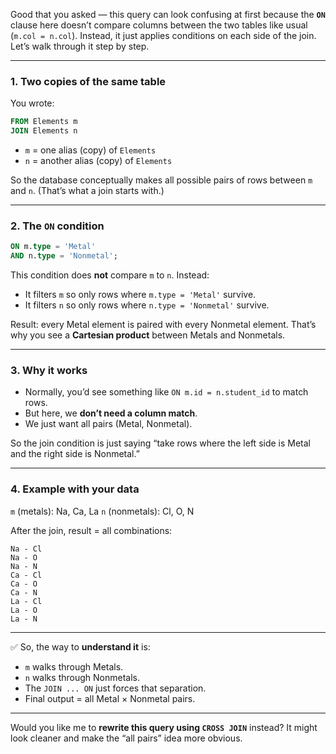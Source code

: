 Good that you asked — this query can look confusing at first because the **`ON`** clause here doesn’t compare columns between the two tables like usual (`m.col = n.col`). Instead, it just applies conditions on each side of the join. Let’s walk through it step by step.

---

### 1. Two copies of the same table

You wrote:

```sql
FROM Elements m
JOIN Elements n
```

* `m` = one alias (copy) of `Elements`
* `n` = another alias (copy) of `Elements`

So the database conceptually makes all possible pairs of rows between `m` and `n`. (That’s what a join starts with.)

---

### 2. The `ON` condition

```sql
ON m.type = 'Metal'
AND n.type = 'Nonmetal';
```

This condition does **not** compare `m` to `n`. Instead:

* It filters `m` so only rows where `m.type = 'Metal'` survive.
* It filters `n` so only rows where `n.type = 'Nonmetal'` survive.

Result: every Metal element is paired with every Nonmetal element.
That’s why you see a **Cartesian product** between Metals and Nonmetals.

---

### 3. Why it works

* Normally, you’d see something like `ON m.id = n.student_id` to match rows.
* But here, we **don’t need a column match**.
* We just want all pairs (Metal, Nonmetal).

So the join condition is just saying “take rows where the left side is Metal and the right side is Nonmetal.”

---

### 4. Example with your data

`m` (metals): Na, Ca, La
`n` (nonmetals): Cl, O, N

After the join, result = all combinations:

```
Na - Cl
Na - O
Na - N
Ca - Cl
Ca - O
Ca - N
La - Cl
La - O
La - N
```

---

✅ So, the way to **understand it** is:

* `m` walks through Metals.
* `n` walks through Nonmetals.
* The `JOIN ... ON` just forces that separation.
* Final output = all Metal × Nonmetal pairs.

---

Would you like me to **rewrite this query using `CROSS JOIN`** instead? It might look cleaner and make the “all pairs” idea more obvious.
